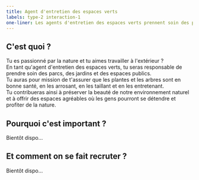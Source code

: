 ```yaml
---
title: Agent d'entretien des espaces verts
labels: type-2 interaction-1
one-liner: Les agents d'entretien des espaces verts prennent soin des parcs, des jardins et des espaces verts en veillant à leur beauté et à leur bonne santé.
---
```


## C'est quoi ?

Tu es passionné par la nature et tu aimes travailler à l'extérieur ?  
En tant qu'agent d'entretien des espaces verts, tu seras responsable de prendre soin des parcs, des jardins et des espaces publics.  
Tu auras pour mission de t'assurer que les plantes et les arbres sont en bonne santé, en les arrosant, en les taillant et en les entretenant.  
Tu contribueras ainsi à préserver la beauté de notre environnement naturel et à offrir des espaces agréables où les gens pourront se détendre et profiter de la nature.

## Pourquoi c'est important ?

Bientôt dispo...

## Et comment on se fait recruter ?

Bientôt dispo...